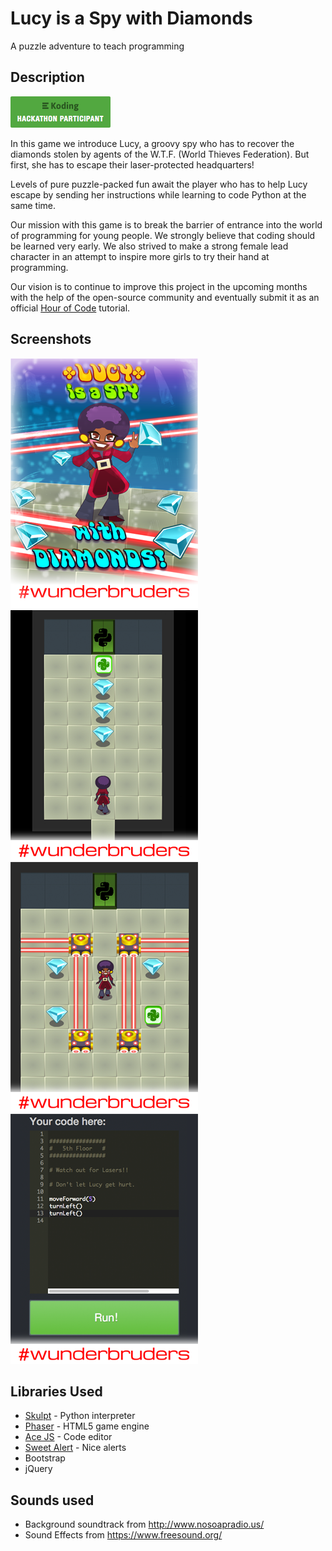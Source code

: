 # Lucy is a Spy with Diamonds

A puzzle adventure to teach programming

## Description

[![Koding Hackathon](/images/badge.png?raw=true "Koding Hackathon")](https://koding.com/Hackathon)

In this game we introduce Lucy, a groovy spy who has to recover the diamonds stolen by agents of the W.T.F. (World Thieves Federation). But first, she has to escape their laser-protected headquarters!

Levels of pure puzzle-packed fun await the player who has to help Lucy escape by sending her instructions while learning to code Python at the same time.

Our mission with this game is to break the barrier of entrance into the world of programming for young people. We strongly believe that coding should be learned very early. We also strived to make a strong female lead character in an attempt to inspire more girls to try their hand at programming.

Our vision is to continue to improve this project in the upcoming months with the help of the open-source community and eventually submit it as an official [Hour of Code](http://hourofcode.com/) tutorial.


## Screenshots

![Koding Hackathon](/images/screenshot01.png?raw=true "Koding Hackathon")
![Koding Hackathon](/images/screenshot02.png?raw=true "Koding Hackathon")
![Koding Hackathon](/images/screenshot03.png?raw=true "Koding Hackathon")
![Koding Hackathon](/images/screenshot04.png?raw=true "Koding Hackathon")

## Libraries Used
 - [Skulpt](http://www.skulpt.org)  - Python interpreter
 - [Phaser](http://www.phaser.io) - HTML5 game engine
 - [Ace JS](http://www.ace.c9.io) - Code editor
 - [Sweet Alert](https://github.com/t4t5/sweetalert) - Nice alerts
 - Bootstrap
 - jQuery

## Sounds used
 - Background soundtrack from http://www.nosoapradio.us/
 - Sound Effects from https://www.freesound.org/
